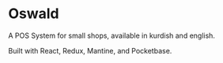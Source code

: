# Oswald

A POS System for small shops, available in kurdish and english.

Built with React, Redux, Mantine, and Pocketbase.
